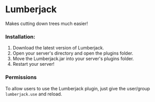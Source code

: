 # Lumberjack
Makes cutting down trees much easier!

### Installation: 

1. Download the latest version of Lumberjack.  
2. Open your server's directory and open the plugins folder.  
3. Move the Lumberjack.jar into your server's plugins folder.
4. Restart your server!

### Permissions

To allow users to use the Lumberjack plugin, just give the user/group `lumberjack.use` and reload.
